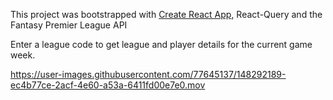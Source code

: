 This project was bootstrapped with [Create React App](https://github.com/facebook/create-react-app), React-Query and the Fantasy Premier League API

Enter a league code to get league and player details for the current game week.



https://user-images.githubusercontent.com/77645137/148292189-ec4b77ce-2acf-4e60-a53a-6411fd00e7e0.mov

